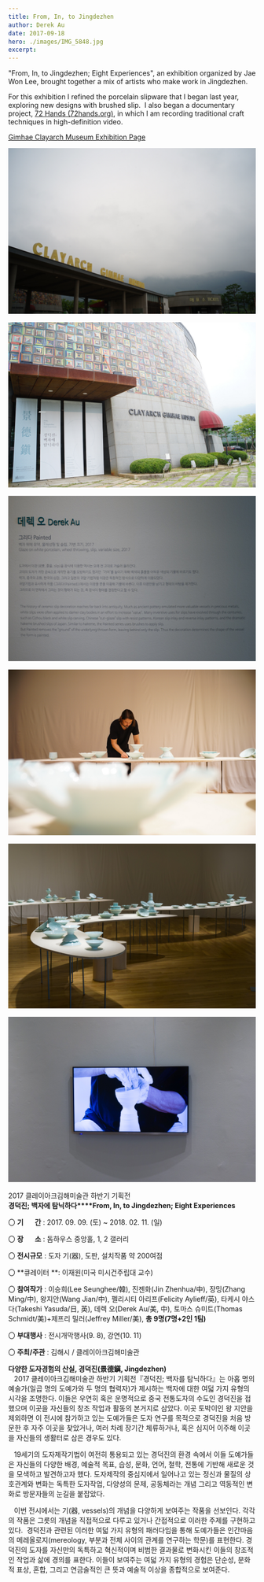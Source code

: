 ```yaml
---
title: From, In, to Jingdezhen
author: Derek Au
date: 2017-09-18
hero: ./images/IMG_5848.jpg
excerpt: 
---
```


"From, In, to Jingdezhen; Eight Experiences", an exhibition organized by Jae Won Lee, brought together a mix of artists who make work in Jingdezhen.

For this exhibition I refined the porcelain slipware that I began last year, exploring new designs with brushed slip.  I also began a documentary project, [72 Hands (72hands.org)](http://72hands.org/), in which I am recording traditional craft techniques in high-definition video.

[Gimhae Clayarch Museum Exhibition Page](https://www.clayarch.org/web/board/BD_board.view.do?seq=MjAxNzA3MTMxMDA2MzAzMTA%3D&bbsCd=1080&pageType=&showSummaryYn=N&delDesc=&q_currPage=1&q_sortName=&q_sortOrder=&q_ctgCd=&q_searchKeyType=&q_searchKey=&q_searchDt=103&q_searchVal=&tab=)

![](./images/IMG_5848.jpg)
    
![](./images/IMG_5846_2000.jpg)
    
![](./images/SON03835_2000.jpg)
    
![](./images/IMG_5834_2000.jpg)
    
![](./images/SON03812_2000.jpg)
    
![](./images/SON03819_2000.jpg)
    

2017 클레이아크김해미술관 하반기 기획전  
**경덕진; 백자에 탐닉하다****From, In, to Jingdezhen; Eight Experiences**

〇 **기       간** : 2017. 09. 09. (토) ~ 2018. 02. 11. (일)

〇 **장       소** : 돔하우스 중앙홀, 1, 2 갤러리

〇 **전시규모** : 도자 기(器), 도판, 설치작품 약 200여점

〇 **큐레이터 **: 이재원(미국 미시건주립대 교수)

〇 **참여작가** : 이승희(Lee Seunghee/韓), 진젠화(Jin Zhenhua/中), 장밍(Zhang Ming/中), 왕지안(Wang Jian/中), 펠리시티 아리프(Felicity Aylieff/英), 타케시 야스다(Takeshi Yasuda/日, 英), 데렉 오(Derek Au/美, 中), 토마스 슈미트(Thomas Schmidt/美)+제프리 밀러(Jeffrey Miller/美), **총 9명(7명+2인 1팀)**

〇 **부대행사** : 전시개막행사(9. 8), 강연(10. 11)

〇 **주최/주관** : 김해시 / 클레이아크김해미술관

**다양한 도자경험의 산실, 경덕진(景德鎭, Jingdezhen)**  
   2017 클레이아크김해미술관 하반기 기획전『경덕진; 백자를 탐닉하다』는 아홉 명의 예술가(일곱 명의 도예가와 두 명의 협력자)가 제시하는 백자에 대한 여덟 가지 유형의 시각을 조명한다. 이들은 우연히 혹은 운명적으로 중국 전통도자의 수도인 경덕진을 접했으며 이곳을 자신들의 창조 작업과 활동의 본거지로 삼았다. 이곳 토박이인 왕 지안을 제외하면 이 전시에 참가하고 있는 도예가들은 도자 연구를 목적으로 경덕진을 처음 방문한 후 자주 이곳을 찾았거나, 여러 차례 장기간 체류하거나, 혹은 심지어 이주해 이곳을 자신들의 생활터로 삼은 경우도 있다.

   19세기의 도자제작기법이 여전히 통용되고 있는 경덕진의 환경 속에서 이들 도예가들은 자신들의 다양한 배경, 예술적 목표, 습성, 문화, 언어, 철학, 전통에 기반해 새로운 것을 모색하고 발견하고자 했다. 도자제작의 중심지에서 일어나고 있는 정신과 물질의 상호관계와 변화는 독특한 도자작업, 다양성의 문제, 공동체라는 개념 그리고 역동적인 변화로 방문자들의 눈길을 붙잡았다.

   이번 전시에서는 기(器, vessels)의 개념을 다양하게 보여주는 작품을 선보인다. 각각의 작품은 그릇의 개념을 직접적으로 다루고 있거나 간접적으로 이러한 주제를 구현하고 있다.  경덕진과 관련된 이러한 여덟 가지 유형의 패러다임을 통해 도예가들은 인간마음의 메레올로지(mereology, 부분과 전체 사이의 관계를 연구하는 학문)를 표현한다. 경덕진의 도자를 자신만의 독특하고 혁신적이며 비범한 결과물로 변화시킨 이들의 창조적인 작업과 삶에 경의를 표한다. 이들이 보여주는 여덟 가지 유형의 경험은 단순성, 문화적 표상, 혼합, 그리고 연금술적인 큰 뜻과 예술적 이상을 종합적으로 보여준다.
